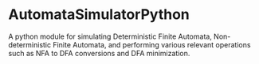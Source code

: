 # AutomataSimulatorPython

A python module for simulating Deterministic Finite Automata, Non-deterministic Finite Automata, and performing various relevant operations such as NFA to DFA conversions and DFA minimization.

